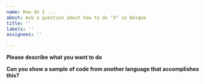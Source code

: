 ```yaml
---
name: How do I ...
about: Ask a question about how to do "X" in Bosque
title: ''
labels: ''
assignees: ''

---
```


**Please describe what you want to do**

**Can you show a sample of code from another language that accomplishes this?**
